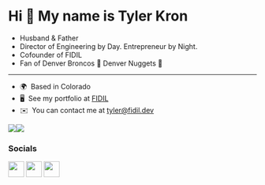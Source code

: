 Hi 👋 My name is Tyler Kron
===========================

* Husband & Father
* Director of Engineering by Day. Entrepreneur by Night. 
* Cofounder of FIDIL
* Fan of Denver Broncos 🏈 Denver Nuggets 🏀

---

* 🌍  Based in Colorado
* 🖥️  See my portfolio at [FIDIL](http://fidil.dev)
* ✉️  You can contact me at [tyler@fidil.dev](mailto:kron@fidil.dev)

<a href="https://www.twitter.com/tylerkron" target="_blank" rel="noreferrer"><img
src="https://img.shields.io/twitter/follow/tylerkron?logo=twitter&style=for-the-badge&color=0891b2&labelColor=1c1917"
/></a><a href="https://www.github.com/tylerkron" target="_blank" rel="noreferrer"><img
src="https://img.shields.io/github/followers/tylerkron?logo=github&style=for-the-badge&color=0891b2&labelColor=1c1917" /></a>

### Socials

<p align="left"> <a href="https://www.github.com/tylerkron" target="_blank" rel="noreferrer"><img src="https://raw.githubusercontent.com/danielcranney/readme-generator/main/public/icons/socials/github.svg" width="32" height="32" /></a> <a href="https://www.linkedin.com/in/tylerkron" target="_blank" rel="noreferrer"><img src="https://raw.githubusercontent.com/danielcranney/readme-generator/main/public/icons/socials/linkedin.svg" width="32" height="32" /></a> <a href="https://www.twitter.com/tylerkron" target="_blank" rel="noreferrer"><img src="https://raw.githubusercontent.com/danielcranney/readme-generator/main/public/icons/socials/twitter.svg" width="32" height="32" /></a></p>
